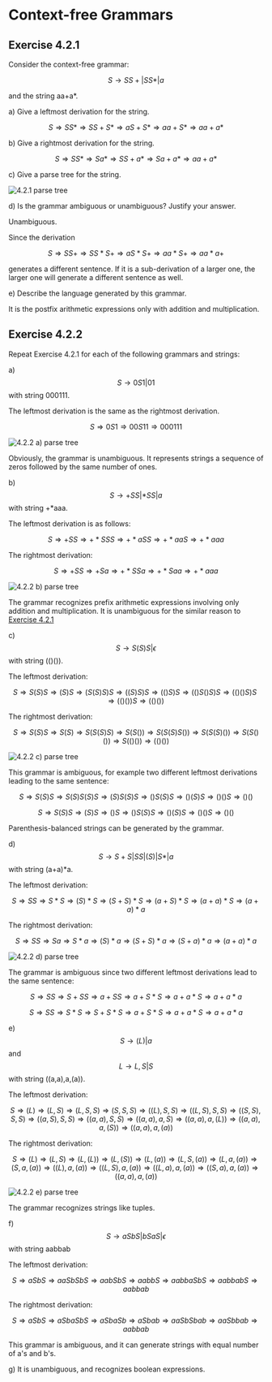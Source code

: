 # Context-free Grammars

## Exercise 4.2.1

Consider the context-free grammar:

$$S \rightarrow SS+ | SS* | a$$

and the string aa+a*.

a) Give a leftmost derivation for the string.

$$S \Rightarrow SS* \Rightarrow SS+S* \Rightarrow aS+S* \Rightarrow aa+S* \Rightarrow aa+a*$$

b) Give a rightmost derivation for the string.

$$S \Rightarrow SS* \Rightarrow Sa* \Rightarrow SS+a* \Rightarrow Sa+a* \Rightarrow aa+a*$$

c) Give a parse tree for the string.

![4.2.1 parse tree](assets/4_2_1_parse_tree.png)

d) Is the grammar ambiguous or unambiguous? Justify your answer.

Unambiguous.

Since the derivation

$$S \Rightarrow SS+ \Rightarrow SS*S+ \Rightarrow aS*S+ \Rightarrow aa*S+ \Rightarrow aa*a+$$

generates a different sentence. If it is a sub-derivation of a larger one, the larger one will generate a different sentence as well.

e) Describe the language generated by this grammar. 

It is the postfix arithmetic expressions only with addition and multiplication.

## Exercise 4.2.2

Repeat Exercise 4.2.1 for each of the following grammars and strings:

a) $$S \rightarrow 0S1 | 01$$ with string 000111.

The leftmost derivation is the same as the rightmost derivation.

$$S \Rightarrow 0S1 \Rightarrow 00S11 \Rightarrow 000111 $$

![4.2.2 a) parse tree](assets/4_2_2_a_parse_tree.png)

Obviously, the grammar is unambiguous. It represents strings a sequence of zeros followed by the same number of ones.

b) $$S \rightarrow +SS | *SS | a$$ with string +*aaa.

The leftmost derivation is as follows:

$$S \Rightarrow +SS \Rightarrow +*SSS \Rightarrow +*aSS \Rightarrow +*aaS \Rightarrow +*aaa$$

The rightmost derivation:

$$S \Rightarrow +SS \Rightarrow +Sa \Rightarrow +*SSa \Rightarrow +*Saa \Rightarrow +*aaa$$

![4.2.2 b) parse tree](assets/4_2_2_b_parse_tree.png)

The grammar recognizes prefix arithmetic expressions involving only addition and multiplication.
It is unambiguous for the similar reason to [Exercise 4.2.1](#exercise-421)

c) $$S \rightarrow S(S)S | \epsilon$$ with string (()()).

The leftmost derivation:

$$S \Rightarrow S(S)S \Rightarrow (S)S \Rightarrow (S(S)S)S \Rightarrow ((S)S)S \Rightarrow (()S)S \Rightarrow (()S()S)S \Rightarrow (()()S)S \Rightarrow (()())S \Rightarrow (()())$$

The rightmost derivation:

$$S \Rightarrow S(S)S \Rightarrow S(S) \Rightarrow S(S(S)S) \Rightarrow S(S()) \Rightarrow S(S(S)S()) \Rightarrow S(S(S)()) \Rightarrow S(S()()) \Rightarrow S(()()) \Rightarrow (()()) $$

![4.2.2 c) parse tree](assets/4_2_2_c_parse_tree.png)

This grammar is ambiguous, for example two different leftmost derivations leading to the same sentence:

$$S \Rightarrow S(S)S \Rightarrow S(S)S(S)S \Rightarrow (S)S(S)S \Rightarrow ()S(S)S \Rightarrow ()(S)S \Rightarrow ()()S \Rightarrow ()()$$

$$S \Rightarrow S(S)S \Rightarrow (S)S \Rightarrow ()S \Rightarrow ()S(S)S \Rightarrow ()(S)S \Rightarrow ()()S \Rightarrow ()()$$

Parenthesis-balanced strings can be generated by the grammar.

d) $$S \rightarrow S+S | SS | (S) | S* | a$$ with string (a+a)*a.

The leftmost derivation:

$$S \Rightarrow SS \Rightarrow S*S \Rightarrow (S)*S \Rightarrow (S+S)*S \Rightarrow (a+S)*S \Rightarrow (a+a)*S \Rightarrow (a+a)*a$$

The rightmost derivation:

$$S \Rightarrow SS \Rightarrow Sa \Rightarrow S*a \Rightarrow (S)*a \Rightarrow (S+S)*a \Rightarrow (S+a)*a \Rightarrow (a+a)*a$$

![4.2.2 d) parse tree](assets/4_2_2_d_parse_tree.png)

The grammar is ambiguous since two different leftmost derivations lead to the same sentence:

$$S \Rightarrow SS \Rightarrow S+SS \Rightarrow a+SS \Rightarrow a+S*S \Rightarrow a+a*S \Rightarrow a+a*a$$

$$S \Rightarrow SS \Rightarrow S*S \Rightarrow S+S*S \Rightarrow a+S*S \Rightarrow a+a*S \Rightarrow a+a*a$$

e) $$S \rightarrow (L) | a$$ and $$L \rightarrow L,S | S$$ with string ((a,a),a,(a)).

The leftmost derivation:

$$S \Rightarrow (L) \Rightarrow (L,S) \Rightarrow (L,S,S) \Rightarrow (S,S,S) \Rightarrow ((L),S,S) \Rightarrow ((L,S),S,S) \Rightarrow ((S,S),S,S) \Rightarrow ((a,S),S,S) \Rightarrow ((a,a),S,S) \Rightarrow ((a,a),a,S) \Rightarrow ((a,a),a,(L)) \Rightarrow ((a,a),a,(S)) \Rightarrow ((a,a),a,(a))$$

The rightmost derivation:

$$S \Rightarrow (L) \Rightarrow (L,S) \Rightarrow (L,(L)) \Rightarrow (L,(S)) \Rightarrow (L,(a)) \Rightarrow (L,S,(a)) \Rightarrow (L,a,(a)) \Rightarrow (S,a,(a)) \Rightarrow ((L),a,(a)) \Rightarrow ((L,S),a,(a)) \Rightarrow ((L,a),a,(a)) \Rightarrow ((S,a),a,(a)) \Rightarrow ((a,a),a,(a))$$

![4.2.2 e) parse tree](assets/4_2_2_e_parse_tree.png)

The grammar recognizes strings like tuples.

f) $$S \rightarrow aSbS | bSaS | \epsilon$$ with string aabbab

The leftmost derivation:

$$S \Rightarrow aSbS \Rightarrow aaSbSbS \Rightarrow aabSbS \Rightarrow aabbS \Rightarrow aabbaSbS \Rightarrow aabbabS \Rightarrow aabbab$$

The rightmost derivation:

$$S \Rightarrow aSbS \Rightarrow aSbaSbS \Rightarrow aSbaSb \Rightarrow aSbab \Rightarrow aaSbSbab \Rightarrow aaSbbab \Rightarrow aabbab$$

This grammar is ambiguous, and it can generate strings with equal number of a's and b's.

g) It is unambiguous, and recognizes boolean expressions.

